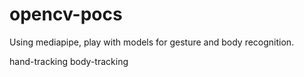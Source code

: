 # opencv-pocs

Using mediapipe, play with models for gesture and body recognition. 

hand-tracking
body-tracking
